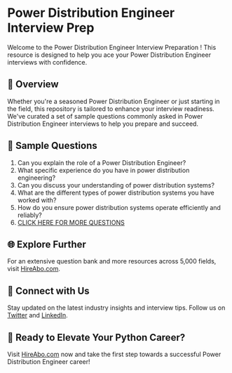 # Power Distribution Engineer Interview Prep

Welcome to the Power Distribution Engineer Interview Preparation ! This resource is designed to help you ace your Power Distribution Engineer interviews with confidence.

## 🚀 Overview

Whether you're a seasoned Power Distribution Engineer or just starting in the field, this repository is tailored to enhance your interview readiness. We've curated a set of sample questions commonly asked in Power Distribution Engineer interviews to help you prepare and succeed.

## 📝 Sample Questions

1. Can you explain the role of a Power Distribution Engineer?
2. What specific experience do you have in power distribution engineering?
3. Can you discuss your understanding of power distribution systems?
4. What are the different types of power distribution systems you have worked with?
5. How do you ensure power distribution systems operate efficiently and reliably?
6. [CLICK HERE FOR MORE QUESTIONS](https://hireabo.com/job/3_2_46/Power%20Distribution%20Engineer)

## 🌐 Explore Further

For an extensive question bank and more resources across 5,000 fields, visit [HireAbo.com](https://www.hireabo.com).

## 📱 Connect with Us

Stay updated on the latest industry insights and interview tips. Follow us on [Twitter](https://twitter.com/hireabo) and [LinkedIn](https://www.linkedin.com/in/hire-abo-3609972a8/).

## 🚀 Ready to Elevate Your Python Career?

Visit [HireAbo.com](https://www.hireabo.com) now and take the first step towards a successful Power Distribution Engineer career!